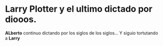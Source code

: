 # Larry Plotter y el ultimo dictado por diooos.

**ALberto** continuo dictando por los siglos de los siglos...
Y siguio tortutando a **Larry**
